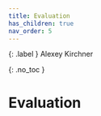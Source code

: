 ```yaml
---
title: Evaluation
has_children: true
nav_order: 5
---
```

{: .label } Alexey Kirchner

{: .no_toc }

# Evaluation
